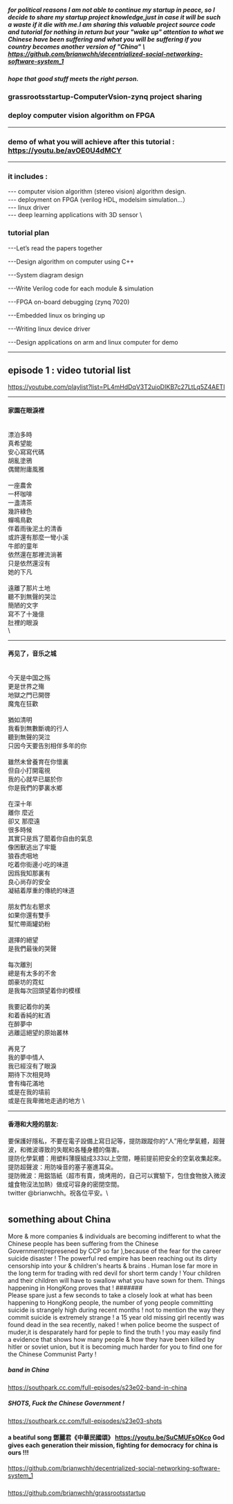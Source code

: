 ##### for political reasons I am not able to continue my startup in peace, so I decide to share my startup project knowledge,just in case it will be such a waste if it die with me.I am sharing this valuable project source code and tutorial for nothing in return but your "wake up" attention to what we Chinese have been suffering and what you will be suffering if you country becomes another version of "China" \ https://github.com/brianwchh/decentrialized-social-networking-software-system_1
##### hope that good stuff meets the right person. 
### grassrootsstartup-ComputerVsion-zynq project sharing
### deploy computer vision algorithm on FPGA
-----------------------------------------------------------------------------------------
### demo of what you will achieve after this tutorial : https://youtu.be/avOE0U4dMCY
-----------------------------------------------------------------------------------------
### it includes : 
--- computer vision algorithm (stereo vision) algorithm design. \
--- deployment on FPGA (verilog HDL, modelsim simulation...）\
--- linux driver \
--- deep learning applications with 3D sensor \

### tutorial plan 
---Let’s read the papers together 

---Design algorithm on computer using C++

---System diagram design 

---Write Verilog code for each module & simulation 

---FPGA on-board debugging (zynq 7020)

---Embedded linux os bringing up

---Writing linux device driver 

---Design applications on arm and linux computer for demo

-------------------------------------------------------------------------------------------

## episode 1 : video tutorial list
https://youtube.com/playlist?list=PL4mHdDqV3T2uioDIKB7c27LtLq5Z4AETl


-----------------
#### 家園在眼淚裡
 \
漂泊多時 \
真希望能 \
安心寫寫代碼 \
胡亂塗鴉 \
偶爾附庸風雅 \
\
一座農舍 \
一杯咖啡 \
一盞清茶 \
幾許綠色 \
蟬鳴鳥歡 \
伴着雨後泥土的清香 \
或許還有那麼一彎小溪 \
牛郎的童年 \
依然還在那裡流淌著 \
只是依然還沒有 \
她的下凡 \
\
遠離了那片土地 \
聽不到無聲的哭泣 \
簡陋的文字 \
寫不了十幾億 \
肚裡的眼淚 \
 \


--------------
#### 再见了，音乐之城
\
今天是中国之殇 \
更是世界之殤 \
地獄之門已開啓 \
魔鬼在狂歡 \
\
猶如清明 \
我看到無數斷魂的行人 \
聽到無聲的哭泣 \
只因今天要告別相伴多年的你 \
 \
雖然未曾養育在你懷裏 \
但自小打開電視 \
我的心就早已屬於你 \
你是我們的夢裏水鄉 \
 \
在深十年 \
離你 麼近 \
卻又 那麼遠 \
很多時候 \
其實只是爲了聞着你自由的氣息 \
像困獸逃出了牢籠 \
狼吞虎咽地 \
吃着你街邊小吃的味道 \
因爲我知那裏有 \
良心尚存的安全 \
凝結着厚重的傳統的味道 \
\
朋友們左右懇求 \
如果你還有雙手 \
幫忙帶兩罐奶粉 \
 \
選擇的絕望 \
是我們最後的哭聲 \
\
每次離別 \
總是有太多的不舍 \
朗豪坊的霓虹 \
是我每次回頭望着你的模樣 \
\
我要記着你的美 \
和着香純的紅酒 \
在醉夢中 \
逃離這絕望的原始叢林 \
\
再見了 \
我的夢中情人 \
我已經沒有了眼淚 \
期待下次相見時 \
會有梅花滿地 \
或是在我的墳前 \
或是在我卑微地走過的地方 \

-----------
#### 香港和大陸的朋友:
要保護好隱私，不要在電子設備上寫日記等，提防跟蹤你的“人”用化學氣體，超聲波，和微波導致的失眠和各種身體的傷害。\
提防化學氣體：用塑料薄膜組成3*3*3以上空間，睡前提前把安全的空氣收集起來。\
提防超聲波：用防噪音的塞子塞進耳朵。\
提防微波：用鋁箔紙（超市有賣，燒烤用的，自己可以實驗下，包住食物放入微波爐食物沒法加熱）做成可容身的密閉空間。\
twitter @brianwchh。祝各位平安。\


#
#

## something about China

More & more companies & individuals are becoming indifferent to what the Chinese people has been suffering from the Chinese Government(represened by CCP so far ),because of the fear for the career suicide disaster ! The powerful red empire has been reaching out its dirty censorship into your & children's hearts & brains . Human lose far more in the long term for trading with red devil for short term candy ! Your children and their children will have to swallow what you have sown for them. Things happening in HongKong proves that !
#######  
Please spare just a few seconds to take a closely look at what has been happening to HongKong people, the number of yong people committing suicide is strangely high during recent months ! not to mention the way they commit suicide is extremely strange ! a 15 year old missing girl recently was found dead in the sea recently, naked !  when police beome the suspect of muder,it is desparately hard for peple to find the truth ! you may easily find a evidence that shows how many people & how they have been killed by hitler or soviet union, but it is becoming much harder for you to find one for the Chinese Communist Party ! 


##### band in China 
https://southpark.cc.com/full-episodes/s23e02-band-in-china   
##### SHOTS, Fuck the Chinese Government ! 
https://southpark.cc.com/full-episodes/s23e03-shots               

#### a beatiful song 鄧麗君《中華民國頌》 https://youtu.be/SuCMUFsOKco   God gives each generation their mission, fighting for democracy for china is ours !!! 
https://github.com/brianwchh/decentrialized-social-networking-software-system_1
##### 
https://github.com/brianwchh/grassrootsstartup
